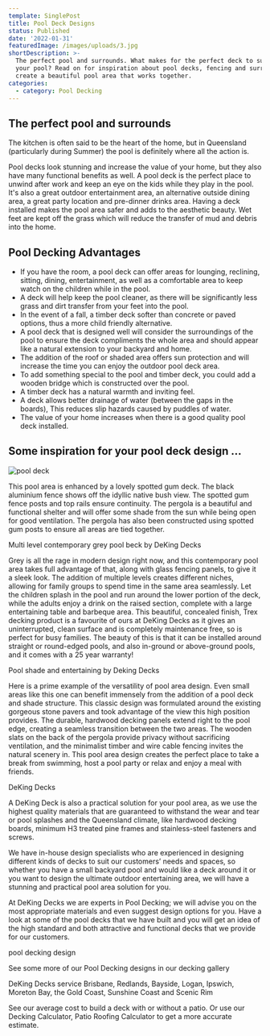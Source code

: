 ```yaml
---
template: SinglePost
title: Pool Deck Designs
status: Published
date: '2022-01-31'
featuredImage: /images/uploads/3.jpg
shortDescription: >-
  The perfect pool and surrounds. What makes for the perfect deck to surround
  your pool? Read on for inspiration about pool decks, fencing and surrounds to
  create a beautiful pool area that works together.
categories:
  - category: Pool Decking
---
```

## The perfect pool and surrounds

The kitchen is often said to be the heart of the home, but in Queensland (particularly during Summer) the pool is definitely where all the action is.

Pool decks look stunning and increase the value of your home, but they also have many functional benefits as well. A pool deck is the perfect place to unwind after work and keep an eye on the kids while they play in the pool. It's also a great outdoor entertainment area, an alternative outside dining area, a great party location and pre-dinner drinks area. Having a deck installed makes the pool area safer and adds to the aesthetic beauty. Wet feet are kept off the grass which will reduce the transfer of mud and debris into the home.

## Pool Decking Advantages

* If you have the room, a pool deck can offer areas for lounging, reclining, sitting, dining, entertainment, as well as a comfortable area to keep watch on the children while in the pool.
* A deck will help keep the pool cleaner, as there will be significantly less grass and dirt transfer from your feet into the pool.
* In the event of a fall, a timber deck softer than concrete or paved options, thus a more child friendly alternative.
* A pool deck that is designed well will consider the surroundings of the pool to ensure the deck compliments the whole area and should appear like a natural extension to your backyard and home.
* The addition of the roof or shaded area offers sun protection and will increase the time you can enjoy the outdoor pool deck area.
* To add something special to the pool and timber deck, you could add a wooden bridge which is constructed over the pool.
* A timber deck has a natural warmth and inviting feel.
* A deck allows better drainage of water (between the gaps in the boards), This reduces slip hazards caused by puddles of water.
* The value of your home increases when there is a good quality pool deck installed.

















## Some inspiration for your pool deck design ...



![pool deck](/images/uploads/coroy3.jpg)





This pool area is enhanced by a lovely spotted gum deck. The black aluminium fence shows off the idyllic native bush view. The spotted gum fence posts and top rails ensure continuity. The pergola is a beautiful and functional shelter and will offer some shade from the sun while being open for good ventilation. The pergola has also been constructed using spotted gum posts to ensure all areas are tied together.









Multi level contemporary grey pool beck by DeKing Decks



Grey is all the rage in modern design right now, and this contemporary pool area takes full advantage of that, along with glass fencing panels, to give it a sleek look. The addition of multiple levels creates different niches, allowing for family groups to spend time in the same area seamlessly. Let the children splash in the pool and run around the lower portion of the deck, while the adults enjoy a drink on the raised section, complete with a large entertaining table and barbeque area. This beautiful, concealed finish, Trex decking product is a favourite of ours at DeKing Decks as it gives an uninterrupted, clean surface and is completely maintenance free, so is perfect for busy families. The beauty of this is that it can be installed around straight or round-edged pools, and also in-ground or above-ground pools, and it comes with a 25 year warranty!



Pool shade and entertaining by Deking Decks



Here is a prime example of the versatility of pool area design. Even small areas like this one can benefit immensely from the addition of a pool deck and shade structure. This classic design was formulated around the existing gorgeous stone pavers and took advantage of the view this high position provides. The durable, hardwood decking panels extend right to the pool edge, creating a seamless transition between the two areas. The wooden slats on the back of the pergola provide privacy without sacrificing ventilation, and the minimalist timber and wire cable fencing invites the natural scenery in. This pool area design creates the perfect place to take a break from swimming, host a pool party or relax and enjoy a meal with friends.





DeKing Decks



A DeKing Deck is also a practical solution for your pool area, as we use the highest quality materials that are guaranteed to withstand the wear and tear or pool splashes and the Queensland climate, like hardwood decking boards, minimum H3 treated pine frames and stainless-steel fasteners and screws.



We have in-house design specialists who are experienced in designing different kinds of decks to suit our customers’ needs and spaces, so whether you have a small backyard pool and would like a deck around it or you want to design the ultimate outdoor entertaining area, we will have a stunning and practical pool area solution for you.

At DeKing Decks we are experts in Pool Decking; we will advise you on the most appropriate materials and even suggest design options for you. Have a look at some of the pool decks that we have built and you will get an idea of the high standard and both attractive and functional decks that we provide for our customers.



pool decking design



See some more of our Pool Decking designs in our decking gallery



DeKing Decks service Brisbane, Redlands, Bayside, Logan, Ipswich, Moreton Bay, the Gold Coast, Sunshine Coast and Scenic Rim



See our average cost to build a deck with or without a patio. Or use our Decking Calculator, Patio Roofing Calculator to get a more accurate estimate.

